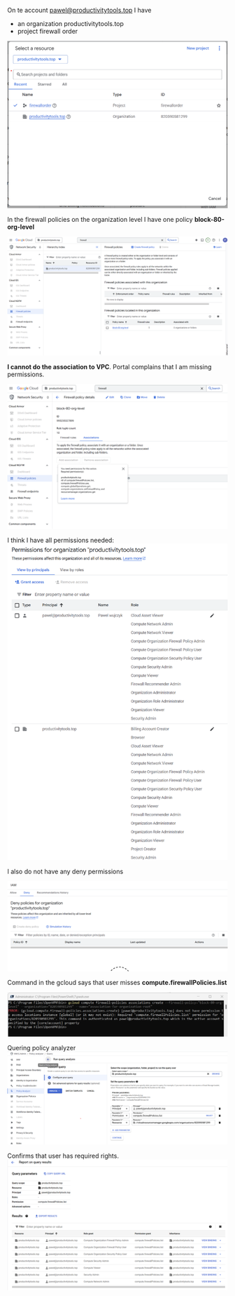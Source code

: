 On te account pawel@productivitytools.top I have 
- an organization productivitytools.top
- project firewall order

![organization](./images/organization.png)

In the firewall policies on the organization level I have one policy **block-80-org-level**

![policy](./images/policy.png)

**I cannot do the association to VPC**. Portal complains that I am missing permissions. 


![association](./images/association.png)

I think I have all permissions needed:
![permissions](./images/permissions.png)

I also do not have any deny permissions

![deny permissions](./images/deny_permissions.png)

Command in the gcloud says that user misses **compute.firewallPolicies.list**

![cmd](./images/cmd.png)

Quering policy analyzer 
![policy-analizer](./images/policy-analizer.png)


Confirms that user has required rights.
![policy-results](./images/policy-results.png)

